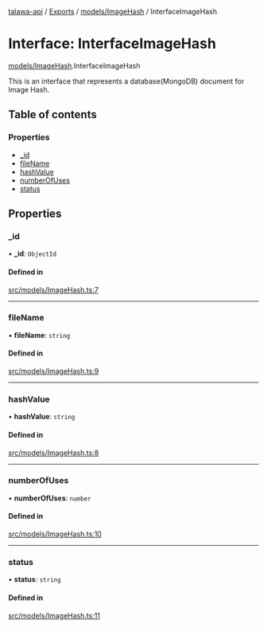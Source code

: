 [talawa-api](../README.md) / [Exports](../modules.md) / [models/ImageHash](../modules/models_ImageHash.md) / InterfaceImageHash

# Interface: InterfaceImageHash

[models/ImageHash](../modules/models_ImageHash.md).InterfaceImageHash

This is an interface that represents a database(MongoDB) document for Image Hash.

## Table of contents

### Properties

- [\_id](models_ImageHash.InterfaceImageHash.md#_id)
- [fileName](models_ImageHash.InterfaceImageHash.md#filename)
- [hashValue](models_ImageHash.InterfaceImageHash.md#hashvalue)
- [numberOfUses](models_ImageHash.InterfaceImageHash.md#numberofuses)
- [status](models_ImageHash.InterfaceImageHash.md#status)

## Properties

### \_id

• **\_id**: `ObjectId`

#### Defined in

[src/models/ImageHash.ts:7](https://github.com/PalisadoesFoundation/talawa-api/blob/fe9d65c/src/models/ImageHash.ts#L7)

___

### fileName

• **fileName**: `string`

#### Defined in

[src/models/ImageHash.ts:9](https://github.com/PalisadoesFoundation/talawa-api/blob/fe9d65c/src/models/ImageHash.ts#L9)

___

### hashValue

• **hashValue**: `string`

#### Defined in

[src/models/ImageHash.ts:8](https://github.com/PalisadoesFoundation/talawa-api/blob/fe9d65c/src/models/ImageHash.ts#L8)

___

### numberOfUses

• **numberOfUses**: `number`

#### Defined in

[src/models/ImageHash.ts:10](https://github.com/PalisadoesFoundation/talawa-api/blob/fe9d65c/src/models/ImageHash.ts#L10)

___

### status

• **status**: `string`

#### Defined in

[src/models/ImageHash.ts:11](https://github.com/PalisadoesFoundation/talawa-api/blob/fe9d65c/src/models/ImageHash.ts#L11)
